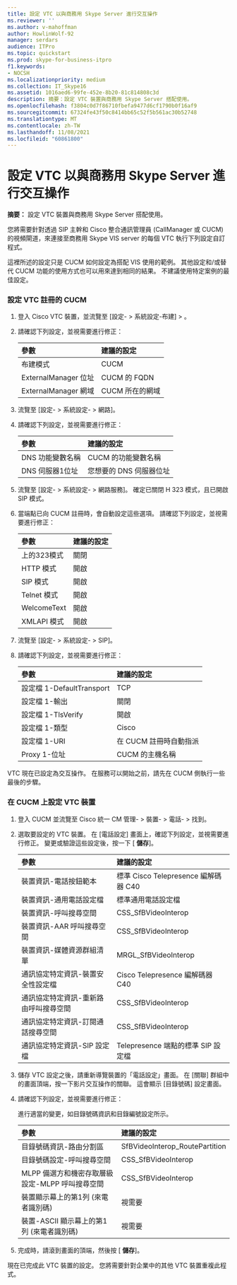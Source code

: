 ```yaml
---
title: 設定 VTC 以與商務用 Skype Server 進行交互操作
ms.reviewer: ''
ms.author: v-mahoffman
author: HowlinWolf-92
manager: serdars
audience: ITPro
ms.topic: quickstart
ms.prod: skype-for-business-itpro
f1.keywords:
- NOCSH
ms.localizationpriority: medium
ms.collection: IT_Skype16
ms.assetid: 1016aed6-99fe-452e-8b20-81c814808c3d
description: 摘要：設定 VTC 裝置與商務用 Skype Server 搭配使用。
ms.openlocfilehash: f3804c0d7f86710fbefa9477d6cf1790b0f16af9
ms.sourcegitcommit: 67324fe43f50c8414bb65c52f5b561ac30b52748
ms.translationtype: MT
ms.contentlocale: zh-TW
ms.lasthandoff: 11/08/2021
ms.locfileid: "60861800"
---
```

# <a name="configure-a-vtc-for-interoperation-with-skype-for-business-server"></a>設定 VTC 以與商務用 Skype Server 進行交互操作
 
**摘要：** 設定 VTC 裝置與商務用 Skype Server 搭配使用。
  
您將需要針對透過 SIP 主幹和 Cisco 整合通訊管理員 (CallManager 或 CUCM) 的視頻閘道，來連接至商務用 Skype VIS server 的每個 VTC 執行下列設定自訂程式。
  
這裡所述的設定只是 CUCM 如何設定為搭配 VIS 使用的範例。 其他設定和/或替代 CUCM 功能的使用方式也可以用來達到相同的結果。 不建議使用特定案例的最佳設定。
  
### <a name="configure-a-vtc-registered-with-cucm"></a>設定 VTC 註冊的 CUCM

1. 登入 Cisco VTC 裝置，並流覽至 [設定- \> 系統設定-布建] \> 。
    
2. 請確認下列設定，並視需要進行修正： 
    
   |**參數**|**建議的設定**|
   |:-----|:-----|
   |布建模式  <br/> | CUCM <br/> |
   |ExternalManager 位址  <br/> | CUCM 的 FQDN <br/> |
   | ExternalManager 網域 <br/> |CUCM 所在的網域  <br/> |
   
3. 流覽至 [設定- \> 系統設定- \> 網路]。
    
4. 請確認下列設定，並視需要進行修正： 
    
   |**參數**|**建議的設定**|
   |:-----|:-----|
   |DNS 功能變數名稱  <br/> | CUCM 的功能變數名稱 <br/> |
   |DNS 伺服器1位址  <br/> | 您想要的 DNS 伺服器位址 <br/> |
   
5. 流覽至 [設定- \> 系統設定- \> 網路服務]。 確定已關閉 H 323 模式，且已開啟 SIP 模式。 
    
6. 當端點已向 CUCM 註冊時，會自動設定這些選項。 請確認下列設定，並視需要進行修正： 
    
   |**參數**|**建議的設定**|
   |:-----|:-----|
   |上的323模式  <br/> | 關閉 <br/> |
   |HTTP 模式  <br/> | 開啟 <br/> |
   | SIP 模式 <br/> | 開啟 <br/> |
   |Telnet 模式  <br/> | 開啟 <br/> |
   |WelcomeText  <br/> | 開啟 <br/> |
   |XMLAPI 模式  <br/> | 開啟 <br/> |
   
7. 流覽至 [設定- \> 系統設定- \> SIP]。
    
8. 請確認下列設定，並視需要進行修正： 
    
   |**參數**|**建議的設定**|
   |:-----|:-----|
   |設定檔 1-DefaultTransport  <br/> | TCP <br/> |
   |設定檔 1-輸出  <br/> | 關閉 <br/> |
   |設定檔 1-TlsVerify  <br/> | 開啟 <br/> |
   |設定檔 1-類型  <br/> | Cisco <br/> |
   |設定檔 1-URI  <br/> | 在 CUCM 註冊時自動指派 <br/> |
   |Proxy 1-位址  <br/> |CUCM 的主機名稱  <br/> |
   
VTC 現在已設定為交互操作。 在服務可以開始之前，請先在 CUCM 側執行一些最後的步驟。
### <a name="configure-vtc-devices-on-cucm"></a>在 CUCM 上設定 VTC 裝置

1. 登入 CUCM 並流覽至 Cisco 統一 CM 管理- \> 裝置- \> 電話- \> 找到。 
    
2. 選取要設定的 VTC 裝置。 在 [電話設定] 畫面上，確認下列設定，並視需要進行修正。 變更或驗證這些設定後，按一下 [ **儲存**]。
    
   |**參數**|**建議的設定**|
   |:-----|:-----|
   |裝置資訊-電話按鈕範本  <br/> | 標準 Cisco Telepresence 編解碼器 C40 <br/> |
   |裝置資訊-通用電話設定檔  <br/> | 標準通用電話設定檔 <br/> |
   |裝置資訊-呼叫搜尋空間  <br/> | CSS_SfBVideoInterop <br/> |
   |裝置資訊-AAR 呼叫搜尋空間  <br/> | CSS_SfBVideoInterop <br/> |
   |裝置資訊-媒體資源群組清單  <br/> | MRGL_SfBVideoInterop <br/> |
   |通訊協定特定資訊-裝置安全性設定檔  <br/> | Cisco Telepresence 編解碼器 C40 <br/> |
   |通訊協定特定資訊-重新路由呼叫搜尋空間  <br/> | CSS_SfBVideoInterop <br/> |
   |通訊協定特定資訊-訂閱通話搜尋空間  <br/> | CSS_SfBVideoInterop <br/> |
   |通訊協定特定資訊-SIP 設定檔  <br/> | Telepresence 端點的標準 SIP 設定檔 <br/> |
   
3. 儲存 VTC 設定之後，請重新導覽裝置的「電話設定」畫面。 在 [關聯] 群組中的畫面頂端，按一下影片交互操作的關聯。 這會顯示 [目錄號碼] 設定畫面。 
    
4. 請確認下列設定，並視需要進行修正： 
    
    進行適當的變更，如目錄號碼資訊和目錄編號設定所示。
    
   |**參數**|**建議的設定**|
   |:-----|:-----|
   | 目錄號碼資訊-路由分割區 <br/> | SfBVideoInterop_RoutePartition <br/> |
   |目錄號碼設定-呼叫搜尋空間  <br/> | CSS_SfBVideoInterop <br/> |
   |MLPP 備選方和機密存取層級設定-MLPP 呼叫搜尋空間  <br/> | CSS_SfBVideoInterop <br/> |
   |裝置顯示幕上的第1列 (來電者識別碼)   <br/> | 視需要 <br/> |
   |裝置-ASCII 顯示幕上的第1列 (來電者識別碼)   <br/> | 視需要 <br/> |
   
5. 完成時，請滾到畫面的頂端，然後按 [ **儲存**]。 
    
現在已完成此 VTC 裝置的設定。 您將需要針對企業中的其他 VTC 裝置重複此程式。

